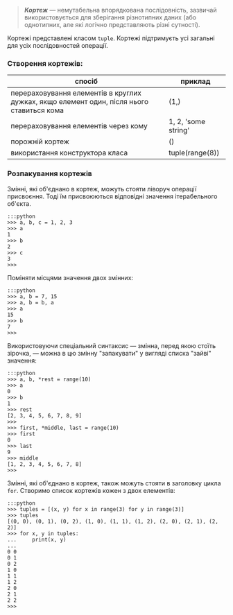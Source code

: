 > ***Кортеж*** — немутабельна впорядкована послідовність, зазвичай використовується для 
зберігання різнотипних даних (або однотипних, але які логічно представляють різні сутності). 

Кортежі представлені класом `tuple`. Кортежі підтримуєть усі загальні для усіх послідовностей операції. 

### Створення кортежів:

| спосіб | приклад |
|-|-|
|перераховування елементів в круглих дужках, якщо елемент один, після нього ставиться кома|(1,)|
|перераховування елементів через кому|1, 2, 'some string'|
|порожній кортеж|()|
|використання конструктора класа|tuple(range(8))|

	
### Розпакування кортежів

Змінні, які об'єднано в кортеж, можуть стояти ліворуч операції присвоєння. Тоді їм присвоюються відповідні значення ітерабельного об'єкта.

	:::python
	>>> a, b, c = 1, 2, 3
	>>> a
	1
	>>> b
	2
	>>> c
	3
	>>>

Поміняти місцями значення двох змінних:
	
	:::python
	>>> a, b = 7, 15
	>>> a, b = b, a
	>>> a
	15
	>>> b
	7
	>>>
	
Використовуючи спеціальний синтаксис — змінна, перед якою стоїть зірочка, — можна в цю змінну "запакувати" у вигляді списка "зайві" значення:
	
	:::python
	>>> a, b, *rest = range(10)
	>>> a
	0
	>>> b
	1
	>>> rest
	[2, 3, 4, 5, 6, 7, 8, 9]
	>>>
	>>> first, *middle, last = range(10)
	>>> first
	0
	>>> last
	9
	>>> middle
	[1, 2, 3, 4, 5, 6, 7, 8]
	>>>


Змінні, які об'єднано в кортеж, також можуть стояти в заголовку цикла `for`. 
Створимо список кортежів кожен з двох елементів: 
	
	:::python
	>>> tuples = [(x, y) for x in range(3) for y in range(3)]
	>>> tuples
	[(0, 0), (0, 1), (0, 2), (1, 0), (1, 1), (1, 2), (2, 0), (2, 1), (2, 2)]
	>>> for x, y in tuples:
	...     print(x, y)
	...
	0 0
	0 1
	0 2
	1 0
	1 1
	1 2
	2 0
	2 1
	2 2
	>>>

















